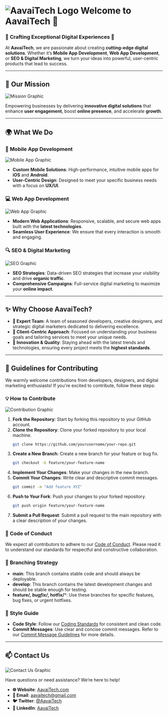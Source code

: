 # ![AavaiTech Logo](https://via.placeholder.com/150x50) **Welcome to AavaiTech** 🎉

### 🌟 **Crafting Exceptional Digital Experiences** 🌟

At **AavaiTech**, we are passionate about creating **cutting-edge digital solutions**. Whether it’s **Mobile App Development**, **Web App Development**, or **SEO & Digital Marketing**, we turn your ideas into powerful, user-centric products that lead to success.

---

## 🚀 **Our Mission**
![Mission Graphic](https://via.placeholder.com/600x200)

Empowering businesses by delivering **innovative digital solutions** that enhance **user engagement**, boost **online presence**, and accelerate **growth**.

---

## 🌍 **What We Do**

### 📱 **Mobile App Development**
![Mobile App Graphic](https://via.placeholder.com/150)
- **Custom Mobile Solutions**: High-performance, intuitive mobile apps for **iOS** and **Android**.
- **User-Centric Design**: Designed to meet your specific business needs with a focus on **UX/UI**.

### 💻 **Web App Development**
![Web App Graphic](https://via.placeholder.com/150)
- **Modern Web Applications**: Responsive, scalable, and secure web apps built with the **latest technologies**.
- **Seamless User Experience**: We ensure that every interaction is smooth and engaging.

### 🔍 **SEO & Digital Marketing**
![SEO Graphic](https://via.placeholder.com/150)
- **SEO Strategies**: Data-driven SEO strategies that increase your visibility and drive **organic traffic**.
- **Comprehensive Campaigns**: Full-service digital marketing to maximize your **online impact**.

---

## ✨ **Why Choose AavaiTech?**

- **👥 Expert Team**: A team of seasoned developers, creative designers, and strategic digital marketers dedicated to delivering excellence.
- **🎯 Client-Centric Approach**: Focused on understanding your business goals and tailoring services to meet your unique needs.
- **🚀 Innovation & Quality**: Staying ahead with the latest trends and technologies, ensuring every project meets the **highest standards**.

---

## 📖 **Guidelines for Contributing**

We warmly welcome contributions from developers, designers, and digital marketing enthusiasts! If you're excited to contribute, follow these steps:

### 💡 **How to Contribute**
![Contribution Graphic](https://via.placeholder.com/600x200)
1. **Fork the Repository**: Start by forking this repository to your GitHub account.
2. **Clone the Repository**: Clone your forked repository to your local machine.
   ```bash
   git clone https://github.com/yourusername/your-repo.git
   ```
3. **Create a New Branch**: Create a new branch for your feature or bug fix.
   ```bash
   git checkout -b feature/your-feature-name
   ```
4. **Implement Your Changes**: Make your changes in the new branch.
5. **Commit Your Changes**: Write clear and descriptive commit messages.
   ```bash
   git commit -m "Add feature XYZ"
   ```
6. **Push to Your Fork**: Push your changes to your forked repository.
   ```bash
   git push origin feature/your-feature-name
   ```
7. **Submit a Pull Request**: Submit a pull request to the main repository with a clear description of your changes.

### 📜 **Code of Conduct**
We expect all contributors to adhere to our [Code of Conduct](CODE_OF_CONDUCT.md). Please read it to understand our standards for respectful and constructive collaboration.

### 🌱 **Branching Strategy**
- **main**: This branch contains stable code and should always be deployable.
- **develop**: This branch contains the latest development changes and should be stable enough for testing.
- **feature/*, bugfix/*, hotfix/***: Use these branches for specific features, bug fixes, or urgent hotfixes.

### 🎨 **Style Guide**
- **Code Style**: Follow our [Coding Standards](CODING_STANDARDS.md) for consistent and clean code.
- **Commit Messages**: Use clear and concise commit messages. Refer to our [Commit Message Guidelines](COMMIT_GUIDELINES.md) for more details.

---

## 📫 **Contact Us**

![Contact Us Graphic](https://via.placeholder.com/600x150)

Have questions or need assistance? We’re here to help!

- **🌐 Website**: [AavaiTech.com](https://yourwebsite.com)
- **📧 Email**: [aavaitech@gmail.com](mailto:aavaitech@gmail.com)
- **🐦 Twitter**: [@AavaiTech](https://twitter.com/YourOrg)
- **💼 LinkedIn**: [AavaiTech](https://www.linkedin.com/company/your-org)
